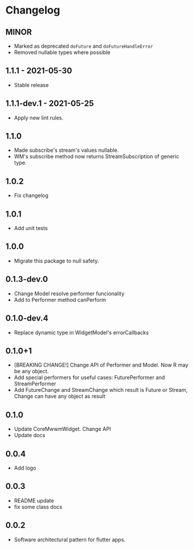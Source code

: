 # Changelog

## MINOR

* Marked as deprecated `doFuture` and `doFutureHandleError`
* Removed nullable types where possible

## 1.1.1 - 2021-05-30

* Stable release

## 1.1.1-dev.1 - 2021-05-25

* Apply new lint rules.

## 1.1.0

* Made subscribe's stream's values nullable.
* WM's subscribe method now returns StreamSubscription of generic type.

## 1.0.2

* Fix changelog

## 1.0.1

* Add unit tests

## 1.0.0

* Migrate this package to null safety.

## 0.1.3-dev.0

* Change Model resolve performer funcionality
* Add to Performer method canPerform

## 0.1.0-dev.4

* Replace dynamic type in WidgetModel's errorCallbacks

## 0.1.0+1

* [BREAKING CHANGE!] Change API of Performer and Model. Now R may be any object.
* Add special performers for useful cases: FuturePerformer and StreamPerformer
* Add FutureChange<R> and StreamChange<R> which result is Future<R> or Stream<R>, Change<R> can have any object as result
  
## 0.1.0

* Update CoreMwwmWidget. Change API
* Update docs

## 0.0.4 

* Add logo

## 0.0.3
* README update
* fix some class docs

## 0.0.2

* Software architectural pattern for flutter apps.
